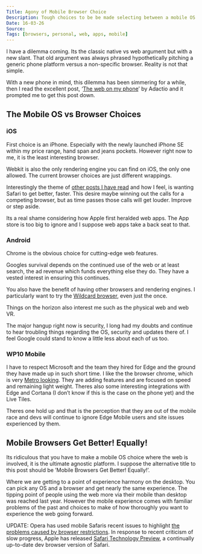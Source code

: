 ```yaml
---
Title: Agony of Mobile Browser Choice
Description: Tough choices to be be made selecting between a mobile OS and its browser(s).
Date: 16-03-26
Source: 
Tags: [browsers, personal, web, apps, mobile]
---
```

I have a dilemma coming. Its the classic native vs web argument but with a new slant. That old argument was always phrased hypothetically pitching a generic phone platform versus a non-specific browser. Reality is not that simple.

With a new phone in mind, this dilemma has been simmering for a while, then I read the excellent post, ‘[The web on my phone](https://adactio.com/journal/10410)’ by Adactio and it prompted me to get this post down.

## The Mobile OS vs Browser Choices

### iOS

First choice is an iPhone. Especially with the newly launched iPhone SE within my price range, hand span and jeans pockets. However right now to me, it is the least interesting browser. 

Webkit is also the only rendering engine you can find on iOS, the only one allowed. The current browser choices are just different wrappings.

Interestingly the theme of [other posts I have read](https://medium.com/@richtr/apple-is-bad-news-for-the-future-of-the-web-6027b000b0c4#.3th63zvy6) and how I feel, is wanting Safari to get better, faster. This desire maybe winning out the calls for a competing browser, but as time passes those calls will get louder. Improve or step aside.

Its a real shame considering how Apple first heralded web apps. The App store is too big to ignore and I suppose web apps take a back seat to that. 

### Android

Chrome is the obvious choice for cutting-edge web features. 

Googles survival depends on the continued use of the web or at least search, the ad revenue which funds everything else they do. They have a vested interest in ensuring this continues.

You also have the benefit of having other browsers and rendering engines. I particularly want to try the [Wildcard browser](http://www.trywildcard.com/), even just the once.

Things on the horizon also interest me such as the physical web and web VR.

The major hangup right now is security, I long had my doubts and continue to hear troubling things regarding the OS, security and updates there of. I feel Google could stand to know a little less about each of us too.

### WP10 Mobile

I have to respect Microsoft and the team they hired for Edge and the ground they have made up in such short time. I like the the browser chrome, which is very [Metro looking](https://en.wikipedia.org/wiki/Metro_(design_language)). They are adding features and are focused on speed and remaining light weight. Theres also some interesting integrations with Edge and Cortana (I don’t know if this is the case on the phone yet) and the Live Tiles.

Theres one hold up and that is the perception that they are out of the mobile race and devs will continue to ignore Edge Mobile users and site issues experienced by them.

## Mobile Browsers Get Better! Equally!

Its ridiculous that you have to make a mobile OS choice where the web is involved, it is the ultimate agnostic platform. I suppose the alternative title to this post should be ’Mobile Browsers Get Better! Equally!’.

Where we are getting to a point of experience harmony on the desktop. You can pick any OS and a browser and get nearly the same experience. The tipping point of people using the web more via their mobile than desktop was reached last year. However the mobile experience comes with familiar problems of the past and choices to make of how thoroughly you want to experience the web going forward.

UPDATE: Opera has used mobile Safaris recent issues to highlight [the problems caused by browser restrictions](http://www.opera.com/blogs/mobile/2016/03/ios-9-3-puts-spotlight-apples-browser-restrictions/). In response to recent criticism of slow progress, Apple has released [Safari Technology Preview](https://webkit.org/blog/6017/introducing-safari-technology-preview/), a continually up-to-date dev browser version of Safari.
